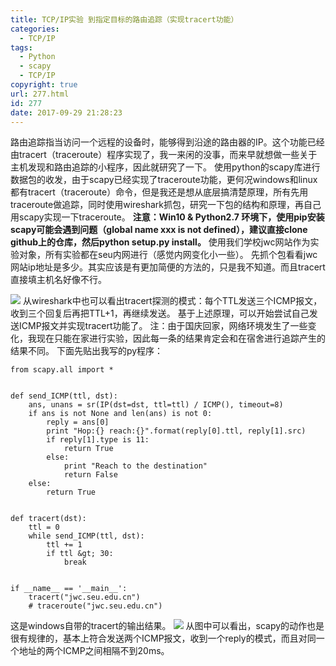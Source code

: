 ```yaml
---
title: TCP/IP实验 到指定目标的路由追踪（实现tracert功能）
categories:
  - TCP/IP
tags:
  - Python
  - scapy
  - TCP/IP
copyright: true
url: 277.html
id: 277
date: 2017-09-29 21:28:23
---
```


路由追踪指当访问一个远程的设备时，能够得到沿途的路由器的IP。这个功能已经由tracert（traceroute）程序实现了，我一来闲的没事，而来早就想做一些关于主机发现和路由追踪的小程序，因此就研究了一下。 使用python的scapy库进行数据包的收发，由于scapy已经实现了traceroute功能，更何况windows和linux都有tracert（traceroute）命令，但是我还是想从底层搞清楚原理，所有先用traceroute做追踪，同时使用wireshark抓包，研究一下包的结构和原理，再自己用scapy实现一下traceroute。 **注意：Win10 & Python2.7 环境下，使用pip安装scapy可能会遇到问题（global name xxx is not defined），建议直接clone github上的仓库，然后python setup.py install。** 使用我们学校jwc网站作为实验对象，所有实验都在seu内网进行（感觉内网变化小一些）。 先抓个包看看jwc网站ip地址是多少。其实应该是有更加简便的方法的，只是我不知道。而且tracert直接填主机名好像不行。

<!-- more -->

 ![](https://kherrisanbucketone.oss-cn-shanghai.aliyuncs.com/Snipaste_2017-09-29_22-12-19.png) 从wireshark中也可以看出tracert探测的模式：每个TTL发送三个ICMP报文，收到三个回复后再把TTL+1，再继续发送。 基于上述原理，可以开始尝试自己发送ICMP报文并实现tracert功能了。 注：由于国庆回家，网络环境发生了一些变化，我现在只能在家进行实验，因此每一条的结果肯定会和在宿舍进行追踪产生的结果不同。 下面先贴出我写的py程序：

```null
from scapy.all import *


def send_ICMP(ttl, dst):
    ans, unans = sr(IP(dst=dst, ttl=ttl) / ICMP(), timeout=8)
    if ans is not None and len(ans) is not 0:
        reply = ans[0]
        print "Hop:{} reach:{}".format(reply[0].ttl, reply[1].src)
        if reply[1].type is 11:
            return True
        else:
            print "Reach to the destination"
            return False
    else:
        return True


def tracert(dst):
    ttl = 0
    while send_ICMP(ttl, dst):
        ttl += 1
        if ttl &gt; 30:
            break


if __name__ == '__main__':
    tracert("jwc.seu.edu.cn")
    # traceroute("jwc.seu.edu.cn")

```

这是windows自带的tracert的输出结果。 ![](https://kherrisanbucketone.oss-cn-shanghai.aliyuncs.com/Snipaste_2017-10-01_20-47-17.png) 从图中可以看出，scapy的动作也是很有规律的，基本上符合发送两个ICMP报文，收到一个reply的模式，而且对同一个地址的两个ICMP之间相隔不到20ms。